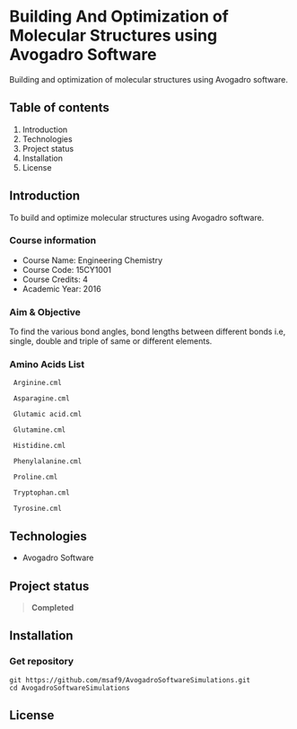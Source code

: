 # Building And Optimization of Molecular Structures using Avogadro Software

Building and optimization of molecular structures using Avogadro software.

## Table of contents
1. Introduction
2. Technologies
3. Project status
4. Installation
5. License

## Introduction
To build and optimize molecular structures using Avogadro software. 

### Course information
- Course Name: Engineering Chemistry
- Course Code: 15CY1001
- Course Credits: 4
- Academic Year: 2016

### Aim & Objective
To find the various bond angles, bond lengths between different bonds i.e, single, double and triple of same or different elements.

### Amino Acids List
```
 Arginine.cml
 
 Asparagine.cml
 
 Glutamic acid.cml
 
 Glutamine.cml
 
 Histidine.cml
 
 Phenylalanine.cml
 
 Proline.cml
 
 Tryptophan.cml
 
 Tyrosine.cml
 ```

## Technologies
- Avogadro Software

## Project status
> **Completed**

## Installation
### Get repository
```git
git https://github.com/msaf9/AvogadroSoftwareSimulations.git
cd AvogadroSoftwareSimulations
```

## License
